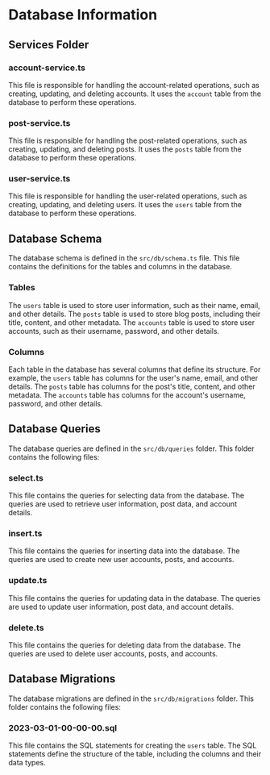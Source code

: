 # Database Information

## Services Folder

### account-service.ts

This file is responsible for handling the account-related operations, such as creating, updating, and deleting accounts. It uses the `account` table from the database to perform these operations.

### post-service.ts

This file is responsible for handling the post-related operations, such as creating, updating, and deleting posts. It uses the `posts` table from the database to perform these operations.

### user-service.ts

This file is responsible for handling the user-related operations, such as creating, updating, and deleting users. It uses the `users` table from the database to perform these operations.

## Database Schema
The database schema is defined in the `src/db/schema.ts` file. This file contains the definitions for the tables and columns in the database.

### Tables
The `users` table is used to store user information, such as their name, email, and other details. The `posts` table is used to store blog posts, including their title, content, and other metadata. The `accounts` table is used to store user accounts, such as their username, password, and other details.

### Columns
Each table in the database has several columns that define its structure. For example, the `users` table has columns for the user's name, email, and other details. The `posts` table has columns for the post's title, content, and other metadata. The `accounts` table has columns for the account's username, password, and other details.

## Database Queries
The database queries are defined in the `src/db/queries` folder. This folder contains the following files:

### select.ts
This file contains the queries for selecting data from the database. The queries are used to retrieve user information, post data, and account details.

### insert.ts
This file contains the queries for inserting data into the database. The queries are used to create new user accounts, posts, and accounts.

### update.ts
This file contains the queries for updating data in the database. The queries are used to update user information, post data, and account details.

### delete.ts
This file contains the queries for deleting data from the database. The queries are used to delete user accounts, posts, and accounts.

## Database Migrations
The database migrations are defined in the `src/db/migrations` folder. This folder contains the following files:

### 2023-03-01-00-00-00.sql
This file contains the SQL statements for creating the `users` table. The SQL statements define the structure of the table, including the columns and their data types.


